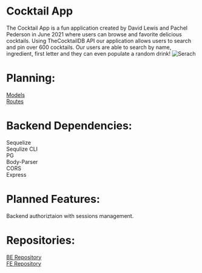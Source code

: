 # Cocktail App <br>
The Cocktail App is a fun application created by David Lewis and Pachel Pederson in June 2021 where users can browse and favorite delicious cocktails.
Using TheCocktailDB API our application allows users to search and pin over 600 cocktails. Our users are able to search by name, ingredient, first letter and they can even populate a random drink!
![Serach](https://res.cloudinary.com/dqutmt6jn/image/upload/v1624037717/SearchCocktailsjpg_esbwxn.jpg)
# Planning:
[Models](https://res.cloudinary.com/dqutmt6jn/image/upload/v1624036030/models_jb7njt.png)<br>
[Routes](https://res.cloudinary.com/dqutmt6jn/image/upload/v1624036778/RoutesP3_copabo.png)

# Backend Dependencies:
Sequelize <br>
Sequlize CLI <br>
PG <br>
Body-Parser <br>
CORS<br>
Express<br>

# Planned Features:
Backend authoriztaion with sessions management.

# Repositories:
[BE Repository](https://github.com/davidglic/project3-backend) <br>
[FE Repository](https://github.com/davidglic/project3-frontend)





